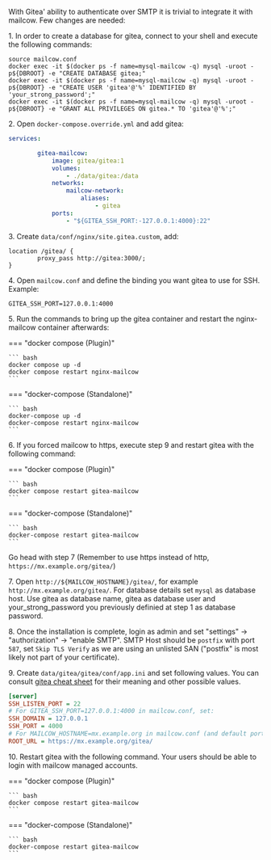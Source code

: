 With Gitea' ability to authenticate over SMTP it is trivial to integrate it with mailcow. Few changes are needed:

1\. In order to create a database for gitea, connect to your shell and execute the following commands:
```
source mailcow.conf
docker exec -it $(docker ps -f name=mysql-mailcow -q) mysql -uroot -p${DBROOT} -e "CREATE DATABASE gitea;"
docker exec -it $(docker ps -f name=mysql-mailcow -q) mysql -uroot -p${DBROOT} -e "CREATE USER 'gitea'@'%' IDENTIFIED BY 'your_strong_password';"
docker exec -it $(docker ps -f name=mysql-mailcow -q) mysql -uroot -p${DBROOT} -e "GRANT ALL PRIVILEGES ON gitea.* TO 'gitea'@'%';"
```

2\. Open `docker-compose.override.yml` and add gitea:

```yaml
services:

		gitea-mailcow:
			image: gitea/gitea:1
			volumes:
				- ./data/gitea:/data
			networks:
				mailcow-network:
					aliases:
						- gitea
			ports:
				- "${GITEA_SSH_PORT:-127.0.0.1:4000}:22"
```

3\. Create `data/conf/nginx/site.gitea.custom`, add:
```
location /gitea/ {
		proxy_pass http://gitea:3000/;
}
```

4\. Open `mailcow.conf` and define the binding you want gitea to use for SSH. Example:

```
GITEA_SSH_PORT=127.0.0.1:4000
```

5\. Run the commands to bring up the gitea container and restart the nginx-mailcow container afterwards:

=== "docker compose (Plugin)"

    ``` bash
    docker compose up -d
	docker compose restart nginx-mailcow
    ```

=== "docker-compose (Standalone)"

    ``` bash
    docker-compose up -d
	docker-compose restart nginx-mailcow
    ```

6\. If you forced mailcow to https, execute step 9 and restart gitea with the following command:

=== "docker compose (Plugin)"

    ``` bash
    docker compose restart gitea-mailcow
    ```

=== "docker-compose (Standalone)"

    ``` bash
    docker-compose restart gitea-mailcow
    ```

Go head with step 7 (Remember to use https instead of http, `https://mx.example.org/gitea/`) 

7\. Open `http://${MAILCOW_HOSTNAME}/gitea/`, for example `http://mx.example.org/gitea/`. For database details set `mysql` as database host. Use gitea as database name, gitea as database user and your_strong_password you previously definied at step 1 as database password.

8\. Once the installation is complete, login as admin and set "settings" -> "authorization" -> "enable SMTP". SMTP Host should be `postfix` with port `587`, set `Skip TLS Verify` as we are using an unlisted SAN ("postfix" is most likely not part of your certificate).

9\. Create `data/gitea/gitea/conf/app.ini` and set following values. You can consult [gitea cheat sheet](https://docs.gitea.io/en-us/config-cheat-sheet/) for their meaning and other possible values.

```ini
[server]
SSH_LISTEN_PORT = 22
# For GITEA_SSH_PORT=127.0.0.1:4000 in mailcow.conf, set:
SSH_DOMAIN = 127.0.0.1
SSH_PORT = 4000
# For MAILCOW_HOSTNAME=mx.example.org in mailcow.conf (and default ports for HTTPS), set:
ROOT_URL = https://mx.example.org/gitea/
```

10\. Restart gitea with the following command. Your users should be able to login with mailcow managed accounts.

=== "docker compose (Plugin)"

    ``` bash
    docker compose restart gitea-mailcow
    ```

=== "docker-compose (Standalone)"

    ``` bash
    docker-compose restart gitea-mailcow
    ```
